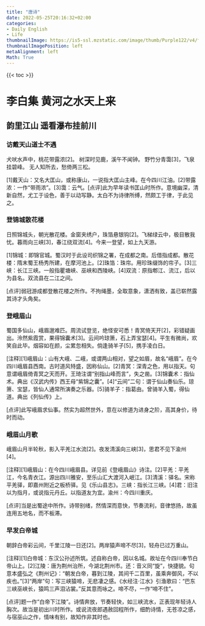 ```yaml
---
title: "唐诗"
date: 2022-05-25T20:16:32+02:00
categories:
- Daily English
- Life
thumbnailImage: https://is5-ssl.mzstatic.com/image/thumb/Purple122/v4/fe/91/0b/fe910b42-443f-f294-23c5-95ae63b1aa53/source/256x256bb.jpg
thumbnailImagePosition: left
metaAlignment: left
Math: True
---
```

<!--more-->
{{< toc >}}

# 李白集 黄河之水天上来

## 韵里江山 遥看瀑布挂前川

### 访戴天山道士不遇

犬吠水声中，桃花带露浓[2]。
树深时见鹿，溪午不闻钟。
野竹分青霭[3]，飞泉挂碧峰。
无人知所去，愁倚两三松。

[1]戴天山：又名大匡山，或称康山，一说指大匡山主峰。在今四川江油。[2]带露浓：一作“带雨浓”。[3]霭：云气。[点评]此为早年读书匡山时所作。意境幽深，清新自然，尤工于设色，善于以动写静。太白不为诗律所缚，然颇工于律，于此见之。


### 登锦城散花楼

日照锦城头，朝光散花楼。金窗夹绣户，珠箔悬银钩[2]。飞梯绿云中，极目散我忧。暮雨向三峡[3]，春江绕双流[4]。今来一登望，如上九天游。

[1]锦城：即锦官城。蜀汉时于此设司织锦之署，在成都之南。后借指成都。散花楼：隋末蜀王杨秀所建，在摩河池上。[2]珠箔：珠帘。用珍珠缀饰的帘子。[3]三峡：长江三峡。一般指瞿塘峡、巫峡和西陵峡。[4]双流：原指郫江、流江，后以为县名。双流县在二江之间。

[点评]弱冠游成都登散花楼之所作。不拘绳墨，全取意象，潇洒有致，盖已崭然露其诗才头角矣。

### 登峨眉山

蜀国多仙山，峨眉邈难匹。周流试登览，绝怪安可悉！青冥倚天开[2]，彩错疑画出。泠然紫霞赏，果得锦囊术[3]。云间吟琼箫，石上弄宝瑟[4]。平生有微尚，欢笑自此毕。烟容如在颜，尘累忽相失。倘逢骑羊子[5]，携手凌白日。

[注释][1]峨眉山：山有大峨、二峨，或谓两山相对，望之如眉，故名“峨眉”。在今四川峨眉县西南。古时道风特盛，因称仙山。[2]青冥：深青之色，用以指天。句意谓峨眉倚青冥之天而开。王琦注谓“别指山峰而言”，失之凿。[3]锦囊术：指仙术。典出《汉武内传》西王母“紫锦之囊”。[4]“云间”二句：谓于仙山奏仙乐。琼箫、宝瑟，皆仙人通常所演奏之乐器。[5]骑羊子：指葛由。曾骑羊入蜀，得仙道。典出《列仙传》上。

[点评]此写峨眉求仙事。然实为超然世外，意在以修道为进身之阶，高其身价，待时而动。

### 峨眉山月歌

峨眉山月半轮秋，影入平羌江水流[2]。夜发清溪向三峡[3]，思君不见下渝州[4]。

[注释][1]峨眉山：在今四川峨眉县。详见前《登峨眉山》诗注。[2]平羌：平羌江，今名青衣江。源出四川雅安，至乐山汇大渡河入岷江。[3]清溪：驿名。宋称平羌驿，即嘉州附近之板桥驿。见《乐山县志》。三峡：指长江三峡。[4]君：旧注以为指月，或说指元丹丘。以指道友为宜。渝州：今四川重庆。

[点评]当是出蜀途中所作。诗带别绪，然情深而意快，节奏流利，音律悠扬，故虽连用五地名，而不板滞。

### 早发白帝城

朝辞白帝彩云间，千里江陵一日还[2]。两岸猿声啼不尽[3]，轻舟已过万重山。

[注释][1]白帝城：东汉公孙述所筑。述自称白帝，因以名城。故址在今四川奉节白帝山上。[2]江陵：唐为荆州治所，今湖北荆州市。还：音义同“旋”，快捷貌。句意本盛弘之《荆州记》：“朝发白帝，暮到江陵，其间千二百里，虽乘奔御风，不以疾也。”[3]“两岸”句：写三峡猿啼，无悲凄之感。《水经注·江水》引渔歌曰：“巴东三峡巫峡长，猿鸣三声泪沾裳。”反其意而咏之。啼不尽，一作“啼不住”。

[点评]题一作“白帝下江陵”。诗情奔放，节奏轻快，如三峡流水，正表现年轻诗人胸次。故当是初出川时所作。或说流夜郎遇赦回程所作，细酌诗情，无苍凉之感，与宿巫山之作，情味有别，故知作非其时也。
